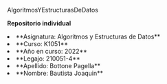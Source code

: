 AlgoritmosYEstructurasDeDatos  
  
    
**Repositorio individual**  
   
   
<li>**Asignatura: Algoritmos y Estructuras de Datos**  
    
    
<li>**Curso: K1051**  
    
    
<li>**Año en curso: 2022**  
    
    
<li>**Legajo: 210051-4**
    
    
<li>**Apellido: Bottone Pagella**  
    
    
<li>**Nombre: Bautista Joaquin**  
